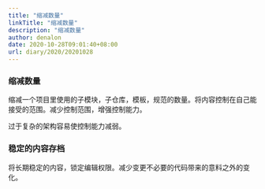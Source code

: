 ```yaml
---
title: "缩减数量"
linkTitle: "缩减数量"
description: "缩减数量"
author: denalon
date: 2020-10-28T09:01:40+08:00
url: diary/2020/20201028
---
```


### 缩减数量

缩减一个项目里使用的子模块，子仓库，模板，规范的数量。将内容控制在自己能接受的范围。减少控制范围，增强控制能力。

过于复杂的架构容易使控制能力减弱。

### 稳定的内容存档

将长期稳定的内容，锁定编辑权限。减少变更不必要的代码带来的意料之外的变化。


